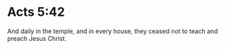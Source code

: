 # Acts 5:42

And daily in the temple, and in every house, they ceased not to teach and preach Jesus Christ.